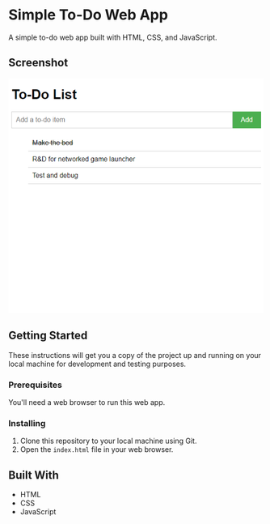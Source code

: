 # Simple To-Do Web App

A simple to-do web app built with HTML, CSS, and JavaScript.

## Screenshot

![Simple To-Do Web App](example.png)

## Getting Started

These instructions will get you a copy of the project up and running on your local machine for development and testing purposes.

### Prerequisites

You'll need a web browser to run this web app.

### Installing

1. Clone this repository to your local machine using Git.
2. Open the `index.html` file in your web browser.

## Built With

- HTML
- CSS
- JavaScript